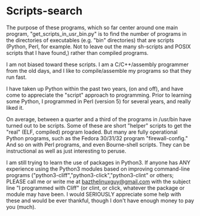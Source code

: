 # Scripts-search
The purpose of these programs, which so far center around one main program, "get_scripts_in_usr_bin.py" is to find the number of programs in the directories of executables (e.g. "bin" directories) that are scripts (Python, Perl, for example. Not to leave out the many sh-scripts and POSIX scripts that I have found,) rather than compiled programs. 

I am not biased toward these scripts. I am a C/C++/assembly programmer from the old days, and I like to compile/assemble my programs so that they run fast.

I have taken up Python within the past two years, (on and off), and have come to appreciate the "script" approach to programming. Prior to learning some Python, I programmed in Perl (version 5) for several years, and really liked it.

On average, between a quarter and a third of the programs in /usr/bin have turned out to be scripts. Some of these are short "helper" scripts to get the "real" (ELF, compiled) program loaded. But many are fully operational Python programs, such as the Fedora 30/31/32 program "firewall-config." And so on with Perl programs, and even Bourne-shell scripts. They can be instructional as well as just interesting to peruse.

I am still trying to learn the use of packages in Python3. If anyone has ANY experience using the Python3 modules based on improving command-line programs ("python3-cliff","python3-click","python3-clint" or others; PLEASE call me or write me at bazthelinuxguy@gmail.com with the subject line "I programmed with Cliff" (or clint, or click, whatever the package or module may have been. I would SERIOUSLY appreciate some help with these and would be ever thankful, though I don't have enough money to pay you (much).
